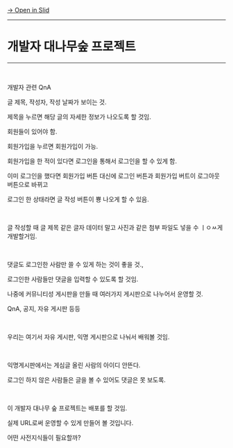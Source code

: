 [→ Open in Slid](https://app.slid.cc/docs/fd4b577283ce466797b0d52a238ed8e7)


---

# 개발자 대나무숲 프로젝트

---


‏‏‎ ‎


개발자 관련 QnA


글 제목, 작성자, 작성 날짜가 보이는 것.


제목을 누르면 해당 글의 자세한 정보가 나오도록 할 것임.


회원들이 있어야 함.


회원가입을 누르면 회원가입이 가능.


회원가입을 한 적이 있다면 로그인을 통해서 로그인을 할 수 있게 함.


이미 로그인을 했다면 회원가입 버튼 대신에 로그인 버튼과 회원가입 버트이 로그아웃 버튼으로 바뀌고


로그인 한 상태라면 글 작성 버튼이 뿅 나오게 할 수 있음.


‏‏‎ ‎


글 작성할 때 글 제목 같은 글자 데이터 말고 사진과 같은 첨부 파일도 넣을 수 ㅣㅇㅆ게 개발할거임.


‏‏‎ ‎


댓글도 로그인한 사람만 쓸 수 있게 하는 것이 좋을 것.,


로그인한 사람들만 댓글을 입력할 수 있도록 할 것임.


나중에 커뮤니티성 게시판을 만들 때 여러가지 게시판으로 나누어서 운영할 것.


QnA, 공지, 자유 게시판 등등


‏‏‎ ‎


우리는 여기서 자유 게시판, 익명 게시판으로 나눠서 배워볼 것임.


‏‏‎ ‎


익명게시판에서는 게심글 올린 사람의 아이디 안뜬다.


로그인 하지 않은 사람들은 글을 볼 수 있어도 댓글은 못 보도록.


‏‏‎ ‎


이 개발자 대나무 숲 프로젝트는 배포를 할 것임.


실제 URL로써 운영할 수 있게 만들어 볼 것입니다.


어떤 사전지식들이 필요할까?


‏‏‎ ‎
